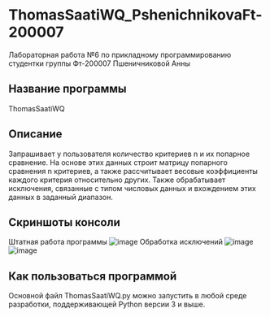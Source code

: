 # ThomasSaatiWQ_PshenichnikovaFt-200007
Лабораторная работа №6 по прикладному программированию студентки группы Фт-200007 Пшеничниковой Анны
## Название программы
ThomasSaatiWQ
## Описание
Запрашивает у пользователя количество критериев n и их попарное сравнение. На основе этих данных строит матрицу попарного сравнения n критериев, а также рассчитывает весовые коэффициенты каждого критерия относительно других.
Также обрабатывает исключения, связанные с типом числовых данных и вхождением этих данных в заданный диапазон.
## Скриншоты консоли
Штатная работа программы
![image](https://user-images.githubusercontent.com/73584580/142271799-fa7765ac-76f5-4872-87e4-e1dbbffae743.png)
Обработка исключений
![image](https://user-images.githubusercontent.com/73584580/142272017-13770390-ba6c-4b5f-bfb0-c36bc2a671f6.png)
![image](https://user-images.githubusercontent.com/73584580/142272154-b320aef1-0970-4ffb-904c-ba4af02867cc.png)
## Как пользоваться программой
Основной файл ThomasSaatiWQ.py можно запустить в любой среде разработки, поддерживающей Python версии 3 и выше.
